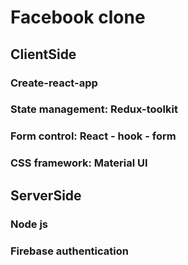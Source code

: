 # Facebook clone

## ClientSide

### Create-react-app

### State management: Redux-toolkit

### Form control: React - hook - form

### CSS framework: Material UI

## ServerSide

### Node js

### Firebase authentication
